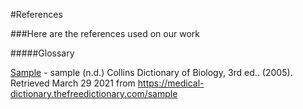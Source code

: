 #References

###Here are the references used on our work

#####Glossary

[Sample](Glossary.md) - sample (n.d.) Collins Dictionary of Biology, 3rd ed.. (2005). Retrieved March 29 2021 from https://medical-dictionary.thefreedictionary.com/sample

